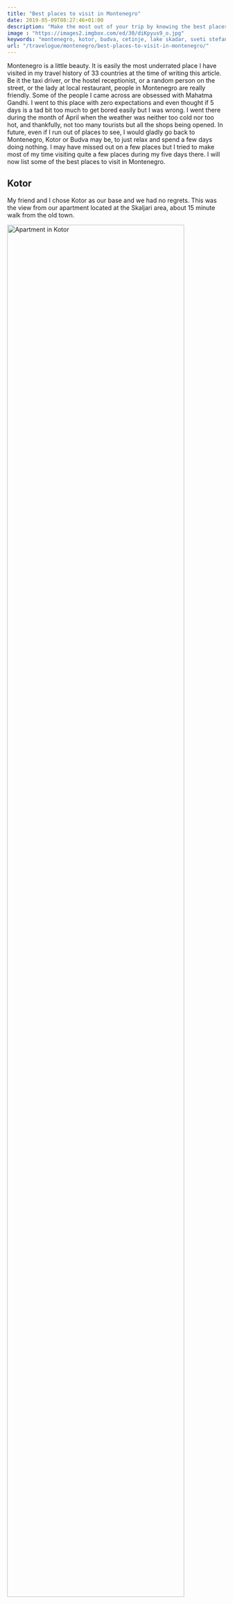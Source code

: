 ```yaml
---
title: "Best places to visit in Montenegro"
date: 2019-05-09T08:27:46+01:00
description: "Make the most out of your trip by knowing the best places to visit in Montenegro."
image : "https://images2.imgbox.com/ed/30/diKpyus9_o.jpg"
keywords: "montenegro, kotor, budva, cetinje, lake skadar, sveti stefan, virpazar, perast, lady of the rocks, blue sea caves"
url: "/travelogue/montenegro/best-places-to-visit-in-montenegro/"
---
```


Montenegro is a little beauty. It is easily the most underrated place I have visited in my travel history of 33 countries at the time of writing this article. Be it the taxi driver, or the hostel receptionist, or a random person on the street, or the lady at local restaurant, people in Montenegro are really friendly. Some of the people I came across are obsessed with Mahatma Gandhi. I went to this place with zero expectations and even thought if 5 days is a tad bit too much to get bored easily but I was wrong. I went there during the month of April when the weather was neither too cold nor too hot, and thankfully, not too many tourists but all the shops being opened. In future, even if I run out of places to see, I would gladly go back to Montenegro, Kotor or Budva may be, to just relax and spend a few days doing nothing. I may have missed out on a few places but I tried to make most of my time visiting quite a few places during my five days there. I will now list some of the best places to visit in Montenegro.

## Kotor

My friend and I chose Kotor as our base and we had no regrets. This was the view from our apartment located at the Skaljari area, about 15 minute walk from the old town.

<img src = "https://images2.imgbox.com/a7/00/gZO17YDR_o.jpg" alt = "Apartment in Kotor" width = "90%" />

The old town itself is a nice area to walk around with many restaurants, small passages, markets and other shops. Besides this, Kotor has its own fortress, Kotor Fortress. The hike starts off easily but gets dangerous as you go higher. However, after a few meters you should get this wonderful view; the hike until here is very much doable even for beginners; I consider myself one.

<img src = "https://images2.imgbox.com/ed/30/diKpyus9_o.jpg" alt = "View from Kotor Fortress" width = "90%" />

Get the map before you begin your hike to know which paths can be dangerous. The guy at the ticket counter was really sweet. He did not have money to return so he just asked to go for free. The actual cost was somewhere close to 7 Euros.

When you are in Kotor, make some time to have a meal at <a href = "https://www.google.com/maps/uv?hl=de&pb=!1s0x134c3302e02225eb%3A0x70428059eab949de!3m1!7e115!4shttps%3A%2F%2Flh5.googleusercontent.com%2Fp%2FAF1QipP5uf7ro93a5tMBGB7Z0wwpGA4Q1VpRxeMs9vbJ%3Dw240-h160-k-no!5sbbq%20tanja%20kotor%20-%20Google-Suche!15sCAQ&imagekey=!1e10!2sAF1QipP5uf7ro93a5tMBGB7Z0wwpGA4Q1VpRxeMs9vbJ&sa=X&ved=2ahUKEwjGnez9l-boAhUk86YKHZs3D6sQoiowE3oECBoQBg">BBQ Tanjga</a>. This place is amazing and you will enjoy the food here, especially if you are a meat lover. The prices will be light on your pocket as well.

<img src = "https://images2.imgbox.com/f4/ec/MJfR88BJ_o.jpg" alt = "BBQ Tanjga Kotor" width = "90%" />

I must admit I fell in love with Kotor.

## Budva

An hour away from Kotor is another place called Budva. Budva, from what I heard, is the fancier, richer and more touristic version of Kotor. Sources claim the Russians heavily invested and helped develop this place. Having said that, Budva is really beautiful as well. It has its own castle. I could not capture everything in the picture below but we saw a couple clicking wedding photographs, listening to someone playing the guitar, the church bells ringing, the sun setting in, and the sound of the water from the Adriatic coast; what a lovely feeling.

<img src = "https://images2.imgbox.com/64/9d/SnmQGe59_o.jpg" alt = "Sunset at Budva" width = "90%" />

A random picture of my friend and I relaxing and sipping some coffee at the beach.

<img src = "https://images2.imgbox.com/ce/83/5Wz0W2SE_o.jpg" alt = "Coffee at Budva" width = "90%" />

When you go a little away from Budva, you will find this small island cum 5-star resort called Sveti Stephan. We did not go inside of course but from a far away point managed to get a glimpse of it.

<img src = "https://images2.imgbox.com/f2/ae/be6kSrOd_o.jpg" alt = "Sveti Stephan" width = "90%" />

## Perast

When you are at Kotor, a tour of the Boka Bay is highly recommended. A part of the tour takes you through this wonderful region of Perast.

<img src = "https://images2.imgbox.com/9c/9b/sf3Gdljx_o.jpg" alt = "Perast Region" width = "90%" />

The boat also stops at Lady of the Rocks. While I cannot recollect the exact history, I got to know the localites visit this place every year to throw some rocks and come back as a ritual.

<img src = "https://images2.imgbox.com/b5/0a/dyNKrCiq_o.jpg" alt = "Lady of the Rocks" width = "90%" />

The boat takes you later towards the blue sea caves. This was another fascinating place to visit. Look how blue the water looks without any filter. You even see the reflection on the cave itself.

<img src = "https://images2.imgbox.com/ec/45/oNVZamtv_o.jpg" alt = "Blue Sea Caves" width = "90%" />

You can book some boat tours from the links below:

1. <a href = "https://www.getyourguide.com/kotor-l32202/kotor-perast-old-town-and-our-lady-of-the-rock-boat-tour-t128505/?partner_id=AAHMPGG&utm_medium=online_publisher&cmp=Montenegro" target = "_blank">Kotor: Perast Old Town and Our Lady of the Rocks Boat Tour</a><br>
2. <a href = "https://www.getyourguide.com/kotor-l32202/boat-tour-kotor-our-lady-of-the-rock-mamula-blue-cave-t126542/?partner_id=AAHMPGG&utm_medium=online_publisher&cmp=Montenegro" target = "_blank">Kotor Boat Tour: Our Lady of the Rocks, Mamula and Blue Cave</a><br>

## Lake Skadar

My friend and I opted for the Big Montenegro tour provided by Montenegro Hostels. A part of the tour takes you to Lake Skadar; the largest lake in the Balkans. We were initially taken to Virpazar from where we took the boat and went around Lake Skadar. Lake Skadar is part of both Montenegro as well as Albania. We remained most of the time on the Montenegrin side. I am not sure if we were on the Albanian side but our guide definitely asked us to look around and see Shkoder, a small city in Albania.

<img src = "https://images2.imgbox.com/b8/c7/pdlK1Her_o.jpg" alt = "Lake Skadar" width = "90%" />

You can book some tours to Lake Skadar and more from the links below:

1. <a href = "https://www.getyourguide.com/kotor-l32202/montenegro-full-day-tour-from-kotor-t90990/?partner_id=AAHMPGG&utm_medium=online_publisher&cmp=Montenegro" target = "_blank">Montenegro: Full-Day Tour to Lovcen National Park & More</a><br>
2. <a href = "http://www.montenegrohostel.com/tours-excursions-2/mne-tours/big-montenegro-tour" target = "_blank">Big Montenegro Tour</a><br>

## Rijeka Crnojevića

After Lake Skadar, we went to the top of a mountain to get a view of Rijeka Crnojevića; translates to River of Crnojević. You get a view like this.

<img src = "https://images2.imgbox.com/6b/0f/RLSaN4JJ_o.jpg" alt = "Rijeka Crnojevića" width = "90%" />

## Ostrog Monastery

We were supposed to visit Lovćen National Park. However, due to bad weather, our guide asked us if we would be fine with Ostrog Monastery, and therefore, we ended up going to Ostrog Monastery.

<img src = "https://images2.imgbox.com/ff/83/vy5kzH1p_o.jpg" alt = "Ostrog Monastery" width = "90%" />

It is an Orthodox Church located vertically as if it is stuck to the mountain. This church is a popular pilgrimage place amongst the localites in the region. Believers claim their wishes came true or their problems lessened after having coming here and prayed. You can also find some beautiful art inside the church.

<img src = "https://images2.imgbox.com/56/98/607jmJ1s_o.jpg" alt = "Paintings at Ostrog Monastery" width = "90%" />

You can book some tours to Ostrog Monastery and more from the links below:

1. <a href = "https://www.getyourguide.com/kotor-l32202/kotor-full-day-north-montenegro-tour-t215937/?partner_id=AAHMPGG&utm_medium=online_publisher&cmp=Montenegro" target = "_blank">Montenegro: Durmitor, Tara & Ostrog Monastery Day Trip</a><br>

## Cetinje

We visited this little place called Cetinje. Our guide took us a to a small shop where she wanted us to try the best Börek according to her. Costing only around 1 Euro, the Börek was really good; made having cheese filling and is a sizeable portion for just 1 euro. Unfortunately, I do not remember the place. After filling ourselves with some Börek, we walked around the city for a while and seeing different things. Here's a nice little church below.

May be I have missed out on other places in Montenegro during this trip of mine but I will be back again to see the remaining ones and see Kotor once again.

My friend, Sukanya has also written a blog covering different aspects of her trip to Montenegro which you can read here: <a href = "https://www.kanchalonka.com/travel/cats-of-montenegro/" target = "_blank">https://www.kanchalonka.com/travel/cats-of-montenegro/</a>